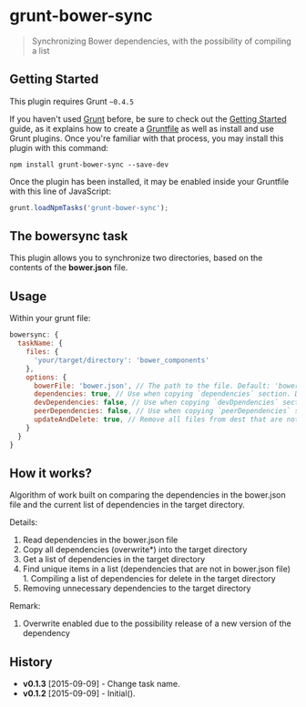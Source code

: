 # grunt-bower-sync

> Synchronizing Bower dependencies, with the possibility of compiling a list

## Getting Started
This plugin requires Grunt `~0.4.5`

If you haven't used [Grunt](http://gruntjs.com/) before, be sure to check out the [Getting Started](http://gruntjs.com/getting-started) guide, as it explains how to create a [Gruntfile](http://gruntjs.com/sample-gruntfile) as well as install and use Grunt plugins. Once you're familiar with that process, you may install this plugin with this command:

```shell
npm install grunt-bower-sync --save-dev
```

Once the plugin has been installed, it may be enabled inside your Gruntfile with this line of JavaScript:

```js
grunt.loadNpmTasks('grunt-bower-sync');
```

## The bowersync task

This plugin allows you to synchronize two directories, based on the contents of the **bower.json** file.

## Usage

Within your grunt file:

```js
bowersync: {
  taskName: {
    files: {
      'your/target/directory': 'bower_components'
    },
    options: {
      bowerFile: 'bower.json', // The path to the file. Default: 'bower.json'
      dependencies: true, // Use when copying `dependencies` section. Default: true
      devDependencies: false, // Use when copying `devDpendencies` section. Default: false
      peerDependencies: false, // Use when copying `peerDependencies` section. Default: false
      updateAndDelete: true, // Remove all files from dest that are not found in src. Default: true
    }
  }
}
```

## How it works?

Algorithm of work built on comparing the dependencies in the bower.json file  and the current list of dependencies in the target directory.

Details:

  1. Read dependencies in the bower.json file
  2. Copy all dependencies (overwrite*) into the target directory
  3. Get a list of dependencies in the target directory
  4. Find unique items in a list (dependencies that are not in bower.json file)
    1. Compiling a list of dependencies for delete in the target directory
  5. Removing unnecessary dependencies to the target directory

Remark:

  1. Overwrite enabled due to the possibility release of a new version of the dependency
  
## History

  - **v0.1.3** [2015-09-09] - Change task name.
  - **v0.1.2** [2015-09-09] - Initial().
